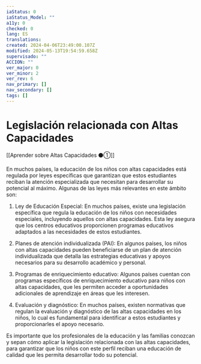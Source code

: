 ```yaml
---
iaStatus: 0
iaStatus_Model: ""
a11y: 0
checked: 0
lang: ES
translations: 
created: 2024-04-06T23:49:00.107Z
modified: 2024-05-13T19:54:59.658Z
supervisado: ""
ACCION: ""
ver_major: 0
ver_minor: 2
ver_rev: 6
nav_primary: []
nav_secondary: []
tags: []
---
```

# Legislación relacionada con Altas Capacidades

[[Aprender sobre Altas Capacidades ⚫①]]

En muchos países, la educación de los niños con altas capacidades está regulada por leyes específicas que garantizan que estos estudiantes reciban la atención especializada que necesitan para desarrollar su potencial al máximo. Algunas de las leyes más relevantes en este ámbito son:

1. Ley de Educación Especial: En muchos países, existe una legislación específica que regula la educación de los niños con necesidades especiales, incluyendo aquellos con altas capacidades. Esta ley asegura que los centros educativos proporcionen programas educativos adaptados a las necesidades de estos estudiantes.

2. Planes de atención individualizada (PAI): En algunos países, los niños con altas capacidades pueden beneficiarse de un plan de atención individualizada que detalla las estrategias educativas y apoyos necesarios para su desarrollo académico y personal.

3. Programas de enriquecimiento educativo: Algunos países cuentan con programas específicos de enriquecimiento educativo para niños con altas capacidades, que les permiten acceder a oportunidades adicionales de aprendizaje en áreas que les interesen.

4. Evaluación y diagnóstico: En muchos países, existen normativas que regulan la evaluación y diagnóstico de las altas capacidades en los niños, lo cual es fundamental para identificar a estos estudiantes y proporcionarles el apoyo necesario.

Es importante que los profesionales de la educación y las familias conozcan y sepan cómo aplicar la legislación relacionada con las altas capacidades, para garantizar que los niños con este perfil reciban una educación de calidad que les permita desarrollar todo su potencial.
